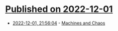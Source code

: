 # [Published on 2022-12-01](index.md)

* [2022-12-01, 21:56:04](https://news.ycombinator.com/item?id=33823468) - [Machines and Chaos](https://jakespracher.medium.com/machines-and-chaos-9f0e87eebe86)
